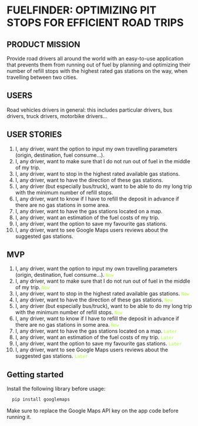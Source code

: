 # FUELFINDER: OPTIMIZING PIT STOPS FOR EFFICIENT ROAD TRIPS

## PRODUCT MISSION
Provide road drivers all around the world with an easy-to-use application that prevents them from running out of fuel by planning and optimizing their number of refill stops with the highest rated gas stations on the way, when travelling between two cities.

## USERS
Road vehicles drivers in general: this includes particular drivers, bus drivers, truck drivers, motorbike drivers...

## USER STORIES
1. I, any driver, want the option to input my own travelling parameters (origin, destination, fuel consume...).
2. I, any driver, want to make sure that I do not run out of fuel in the middle of my trip.
3. I, any driver, want to stop in the highest rated available gas stations.
4. I, any driver, want to have the direction of these gas stations.
5. I, any driver (but especially bus/truck), want to be able to do my long trip with the minimum number of refill stops.
6. I, any driver, want to know if I have to refill the deposit in advance if there are no gas stations in some area. 
7. I, any driver, want to have the gas stations located on a map. 
8. I, any driver, want an estimation of the fuel costs of my trip. 
9. I, any driver, want the option to save my favourite gas stations.
10. I, any driver, want to see Google Maps users reviews about the suggested gas stations.

 
## MVP
1. I, any driver, want the option to input my own travelling parameters (origin, destination, fuel consume...). <code style="color : greenyellow">Now</code>
2. I, any driver, want to make sure that I do not run out of fuel in the middle of my trip. <code style="color : greenyellow">Now</code>
3. I, any driver, want to stop in the highest rated available gas stations. <code style="color : greenyellow">Now</code>
4. I, any driver, want to have the direction of these gas stations. <code style="color : greenyellow">Now</code>
5. I, any driver (but especially bus/truck), want to be able to do my long trip with the minimum number of refill stops. <code style="color : greenyellow">Now</code>
6. I, any driver, want to know if I have to refill the deposit in advance if there are no gas stations in some area. <code style="color : greenyellow">Now</code>
7. I, any driver, want to have the gas stations located on a map. <code style="color : greenyellow">Later</code>
8. I, any driver, want an estimation of the fuel costs of my trip. <code style="color : greenyellow">Later</code>
9. I, any driver, want the option to save my favourite gas stations. <code style="color : greenyellow">Later</code>
10. I, any driver, want to see Google Maps users reviews about the suggested gas stations. <code style="color : greenyellow">Later</code>
    
## Getting started

Install the following library before usage:

```sh
  pip install googlemaps
  ```
Make sure to replace the Google Maps API key on the app code before running it.
